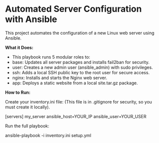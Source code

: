 # **Automated Server Configuration with Ansible**

This project automates the configuration of a new Linux web server using Ansible.

**What it Does:**

- This playbook runs 5 modular roles to:
- base: Updates all server packages and installs fail2ban for security.
- user: Creates a new admin user (ansible_admin) with sudo privileges.
- ssh: Adds a local SSH public key to the root user for secure access.
- nginx: Installs and starts the Nginx web server.
- app: Deploys a static website from a local site.tar.gz package.

**How to Run:**

Create your inventory.ini file:
(This file is in .gitignore for security, so you must create it locally).

[servers]
my_server ansible_host=YOUR_IP ansible_user=YOUR_USER


Run the full playbook:

ansible-playbook -i inventory.ini setup.yml


